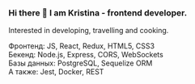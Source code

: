 ### Hi there 👋 I am Kristina - frontend developer. 
Interested in developing, travelling and cooking.

Фронтенд: JS, React, Redux, HTML5, CSS3
<br/>
Бекенд: Node.js, Express, CORS, WebSockets
<br/>
Базы данных: PostgreSQL, Sequelize ORM
<br/>
A также: Jest, Docker, REST


<!--
**kisinoverskaya/kisinoverskaya** is a ✨ _special_ ✨ repository because its `README.md` (this file) appears on your GitHub profile.

Here are some ideas to get you started:

- 🔭 I’m currently working on ...
- 🌱 I’m currently learning ...
- 👯 I’m looking to collaborate on ...
- 🤔 I’m looking for help with ...
- 💬 Ask me about ...
- 📫 How to reach me: ...
- 😄 Pronouns: ...
- ⚡ Fun fact: ...
-->
